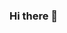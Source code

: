 ### Hi there 👋

<!--
**cppcute-pm/cppcute-pm** is a ✨ _special_ ✨ repository because its `README.md` (this file) appears on your GitHub profile.

Here are some ideas to get you started:

- 🔭 I’m currently working on research related to computer vision
- 🌱 I’m currently learning how to become a qualified researcher
- 📫 How to reach me: cppcute@163.com
- 😄 Pronouns: him
- ⚡ Fun fact: singing
-->
